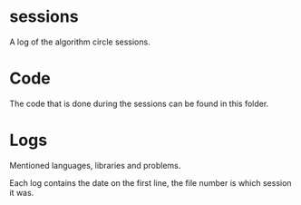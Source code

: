 # sessions
A log of the algorithm circle sessions.

# Code
The code that is done during the sessions can be found in this folder.

# Logs
Mentioned languages, libraries and problems.

Each log contains the date on the first line, the file number is which session it was.
